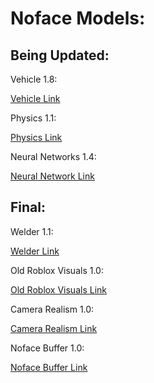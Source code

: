 <html>
	<body>
		<h1><b>Noface Models: </b></h1>
		<p></p>
		<h2>Being Updated: </h2>
		<p></p>
		<p>Vehicle 1.8: <p> <a href="https://create.roblox.com/store/asset/130395624764362">Vehicle Link</a> <p></p>
		<p>Physics 1.1: </p> <a href="https://create.roblox.com/store/asset/101701591807529">Physics Link</a> <p></p>
		<p>Neural Networks 1.4: </p> <a href="https://create.roblox.com/store/asset/91289788312771">Neural Network Link</a> <p></p>
		<p></p>
		<h2>Final: </h2>
		<p></p>
		<p>Welder 1.1: </p> <a href="https://create.roblox.com/store/asset/94851004095541">Welder Link</a> <p></p>
		<p>Old Roblox Visuals 1.0: </p> <a href="https://create.roblox.com/store/asset/111870615799386">Old Roblox Visuals Link</a> <p></p>
		<p>Camera Realism 1.0: </p> <a href="https://create.roblox.com/store/asset/137023596880871/Camera-Realism">Camera Realism Link</a> <p></p>
		<p>Noface Buffer 1.0: </p> <a href="https://create.roblox.com/store/asset/113720630950916/NofaceBuffer">Noface Buffer Link</a> <p></p>
	</body>
</html>


